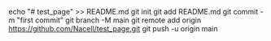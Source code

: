 echo "# test_page" >> README.md
git init
git add README.md
git commit -m "first commit"
git branch -M main
git remote add origin https://github.com/Nacell/test_page.git
git push -u origin main